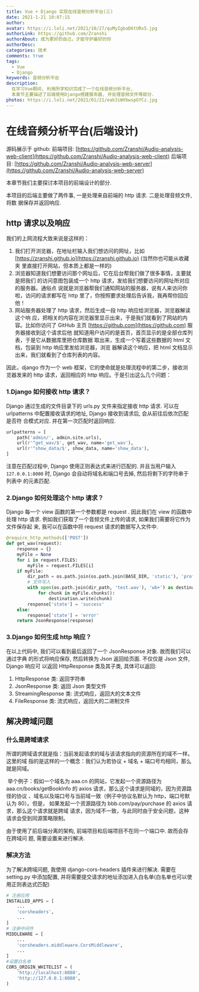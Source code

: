 ```yaml
---
title: Vue + Django 实现在线音频分析平台(三)
date: 2021-1-21 10:07:15
author:
avatar: https://i.loli.net/2021/10/27/quMyIgbaD6tURx5.jpg
authorLink: https://github.com/Zranshi
authorAbout: 成为更好的自己，才能守护最好的你
authorDesc:
categories: 技术
comments: true
tags:
  - Vue
  - Django
keywords: 音频分析平台
description:
  在学习Vue期间, 利用所学知识完成了一个在线音频分析平台,
  本章节主要描述了后端使用Django搭建服务器, 并处理音频文件等部分.
photos: https://i.loli.net/2021/01/21/eak3iWVbwspGYCz.jpg
---
```


# 在线音频分析平台(后端设计)

源码展示于 github:
前端项目:
[https://github.com/Zranshi/Audio-analysis-web-client](https://github.com/Zranshi/Audio-analysis-web-client)
后端项目:
[https://github.com/Zranshi/Audio-analysis-web-server](https://github.com/Zranshi/Audio-analysis-web-server)

本章节我们主要探讨本项目的前端设计的部分.

本项目的后端主要做了两件事, 一是处理来自前端的 http 请求. 二是处理音频文件,将数
据保存并返回响应.

## http 请求以及响应

我们的上网流程大致来说是这样的：

1. 我们打开浏览器，在地址栏输入我们想访问的网址，比如
   [https://zranshi.github.io](https://zranshi.github.io) (当然你也可能从收藏夹
   里直接打开网站，但本质上都是一样的)
2. 浏览器知道我们想要访问那个网址后，它在后台帮我们做了很多事情，主要就是把我们
   的访问意图包装成一个 http 请求，发给我们想要访问的网址所对应的服务器。通俗点
   说就是浏览器帮我们通知网站的服务器，说有人来访问你啦，访问的请求都写在 http
   里了，你按照要求处理后告诉我，我再帮你回应他！
3. 网站服务器处理了 http 请求，然后生成一段 http 响应给浏览器，浏览器解读这个响
   应，把相关的内容在浏览器里显示出来，于是我们就看到了网站的内容。比如你访问了
   GitHub 主页 [https://github.com](https://github.com) 服务器接收到这个请求后他
   就知道用户访问的是首页，首页显示的是全部仓库列表，于是它从数据库里把仓库数据
   取出来，生成一个写着这些数据的 html 文档，包装到 http 响应里发给浏览器，浏览
   器解读这个响应，把 html 文档显示出来，我们就看到了仓库列表的内容。

因此，django 作为一个 web 框架，它的使命就是处理流程中的第二步，接收浏览器发来的
http 请求，返回相应的 http 响应。于是引出这么几个问题：

### 1.Django 如何接收 http 请求？

Django 通过生成的文件目录下的 urls.py 文件来指定接收 http 请求. 可以在
urlpatterns 中配置接收请求的地址, Django 接收到请求后, 会从前往后依次匹配是否符
合模式对应. 并在第一次匹配时返回响应.

```python
urlpatterns = [
    path('admin/', admin.site.urls),
    url(r'^get_wav/$', get_wav, name='get_wav'),
    url(r'^show_data/$', show_data, name='show_data'),
]
```

注意在匹配过程中, Django 使用正则表达式来进行匹配的. 并且当用户输入
`127.0.0.1:8000` 时, Django 会自动将域名和端口号去掉, 然后将剩下的字符串于列表中
的元素匹配.

### 2.Django 如何处理这个 http 请求？

Django 每一个 view 函数的第一个参数都是 request . 因此我们在 view 的函数中处理
http 请求. 例如我们获取了一个音频文件上传的请求, 如果我们需要将它作为文件保存起
来, 我可以在函数中将 request 请求的数据写入文件中.

```python
@require_http_methods(['POST'])
def get_wav(request):
    response = {}
    myFile = None
    for i in request.FILES:
        myFile = request.FILES[i]
    if myFile:
        dir_path = os.path.join(os.path.join(BASE_DIR, 'static'), 'profiles')
        # 文件写入
        with open(os.path.join(dir_path, 'test.wav'), 'wb+') as destination:
            for chunk in myFile.chunks():
                destination.write(chunk)
        response['state'] = 'success'
    else:
        response['state'] = 'error'
    return JsonResponse(response)
```

### 3.Django 如何生成 http 响应？

在以上代码中, 我们可以看到最后返回了一个 JsonResponse 对象. 故而我们可以通过字典
的形式将响应保存, 然后转换为 Json 返回给页面. 不仅仅是 Json 文件, Django 响应可
以返回 HttpResponse 类及其子类, 具体可以返回:

1. HttpResponse 类: 返回字符串
2. JsonResponse 类: 返回 Json 类型文件
3. StreamingResponse 类: 流式响应，返回大的文本文件
4. FileResponse 类: 流式响应，返回大的二进制文件

## 解决跨域问题

### 什么是跨域请求

所谓的跨域请求就是指：当前发起请求的域与该请求指向的资源所在的域不一样。这里的域
指的是这样的一个概念：我们认为若协议 + 域名 + 端口号均相同，那么就是同域。

​ 举个例子：假如一个域名为 aaa.cn 的网站，它发起一个资源路径为
aaa.cn/books/getBookInfo 的 axios 请求，那么这个请求是同域的，因为资源路径的协议
、域名以及端口号与当前域一致（例子中协议名默认为 http，端口号默认为 80）。但是，
如果发起一个资源路径为 bbb.com/pay/purchase 的 axios 请求，那么这个请求就是跨域
请求，因为域不一致，与此同时由于安全问题，这种请求会受到同源策略限制。

由于使用了前后端分离的架构, 前端项目和后端项目不在同一个端口中. 故而会存在跨域问
题, 需要设置来进行解决.

### 解决方法

为了解决跨域问题, 我使用 django-cors-headers 插件来进行解决. 需要在 setting.py
中添加配置, 并将需要提交请求的地址添加进入白名单(白名单也可以使用正则表达式匹配)

```py
# 注册应用
INSTALLED_APPS = [
    ...
    'corsheaders',
    ...
]
# 注册中间件
MIDDLEWARE = [
    ...
    'corsheaders.middleware.CorsMiddleware',
    ...
]
#设置白名单
CORS_ORIGIN_WHITELIST = (
    'http://localhost:8080',
    'http://127.0.0.1:8080',
)
```
